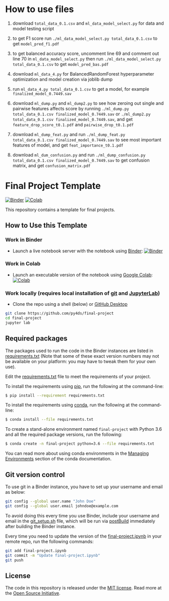 # How to use files
1. download `total_data_0.1.csv` and `ml_data_model_select.py` for data and model testing script
2. to get F1 score run `./ml_data_model_select.py total_data_0.1.csv` to get `model_pred_f1.pdf`
3. to get balanced accuracy score, uncomment line 69 and comment out line 70 in `ml_data_model_select.py` then run `./ml_data_model_select.py total_data_0.1.csv` to get `model_pred_bas.pdf`

4. download `ml_data_4.py` for BalancedRandomForest hyperparameter optimization and model creation via joblib dump
5. run `ml_data_4.py total_data_0.1.csv` to get a model, for example `finalized_model_0.7449.sav`

6. download `ml_dump.py` and `ml_dump2.py` to see how zeroing out single and pairwise features affects score by running `./ml_dump.py total_data_0.1.csv finalized_model_0.7449.sav` or `./ml_dump2.py total_data_0.1.csv finalized_model_0.7449.sav`, and get `feature_drop_score_t0.1.pdf` and `pairwise_drop_t0.1.pdf`

7. download `ml_dump_feat.py` and run `./ml_dump_feat.py total_data_0.1.csv finalized_model_0.7449.sav` to see most important features of model, and get `feat_importance_t0.1.pdf`

8. download `ml_dum_confusion.py` and run `./ml_dump_confusion.py total_data_0.1.csv finalized_model_0.7449.sav` to get confusion matrix, and get `confusion_matrix.pdf`


# Final Project Template

[![Binder](https://mybinder.org/badge_logo.svg)](https://mybinder.org/v2/gh/py4ds/final-project/master?urlpath=lab/tree/final-project.ipynb)
[![Colab](https://colab.research.google.com/assets/colab-badge.svg)](https://colab.research.google.com/github/py4ds/final-project/blob/master/final-project.ipynb)

This repository contains a template for final projects.

## How to Use this Template

### Work in Binder
- Launch a live notebook server with the notebook using [Binder](https://beta.mybinder.org/): [![Binder](https://mybinder.org/badge_logo.svg)](https://mybinder.org/v2/gh/py4ds/final-project/master?urlpath=lab/tree/final-project.ipynb)

### Work in Colab
- Launch an executable version of the notebook using [Google Colab](http://colab.research.google.com): [![Colab](https://colab.research.google.com/assets/colab-badge.svg)](https://colab.research.google.com/github/py4ds/final-project/blob/master/final-project.ipynb)

### Work locally (requires local installation of [git](https://git-scm.com/) and [JupyterLab](https://jupyterlab.readthedocs.io/en/stable/getting_started/installation.html))
- Clone the repo using a shell (below) or [GitHub Desktop](https://desktop.github.com)

```sh
git clone https://github.com/py4ds/final-project
cd final-project
jupyter lab
```

## Required packages

The packages used to run the code in the Binder instances are listed in [requirements.txt](requirements.txt) (Note that some of these exact version numbers may not be available on your platform: you may have to tweak them for your own use).

Edit the [requirements.txt](requirements.txt) file to meet the requirements of your project.

To install the requirements using [pip](http://conda.pydata.org), run the following at the command-line:

```sh
$ pip install --requirement requirements.txt
```

To install the requirements using [conda](http://conda.pydata.org), run the following at the command-line:

```sh
$ conda install --file requirements.txt
```

To create a stand-alone environment named ``final-project`` with Python 3.6 and all the required package versions, run the following:

```sh
$ conda create -n final-project python=3.6 --file requirements.txt
```

You can read more about using conda environments in the [Managing Environments](http://conda.pydata.org/docs/using/envs.html) section of the conda documentation.

## Git version control
To use git in a Binder instance, you have to set up your username and email as below:

```sh
git config --global user.name "John Doe"
git config --global user.email johndoe@example.com
```

To avoid doing this every time you use Binder, include your username and email in the [git_setup.sh](git_setup.sh) file, which will be run via [postBuild](postBuild) immediately after building the Binder instance.


Every time you need to update the version of the [final-project.ipynb](final-project.ipynb) in your remote repo, run the following commands:

```sh
git add final-project.ipynb
git commit -m "Update final-project.ipynb"
git push
```

## License

The code in this repository is released under the [MIT license](LICENSE-CODE). Read more at the [Open Source Initiative](https://opensource.org/licenses/MIT).

